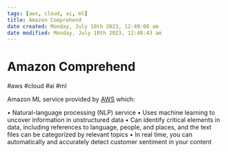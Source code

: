 ```yaml
---
tags: [aws, cloud, ai, ml]
title: Amazon Comprehend
date created: Monday, July 10th 2023, 12:40:08 am
date modified: Monday, July 10th 2023, 12:40:43 am
---
```

# Amazon Comprehend
#aws #cloud #ai #ml

Amazon ML service provided by [AWS](Cloud%20Computing/AWS/AWS.md) which:

• Natural-language processing (NLP) service
• Uses machine learning to uncover information in
unstructured data
• Can identify critical elements in data, including
references to language, people, and places, and the
text files can be categorized by relevant topics
• In real time, you can automatically and accurately
detect customer sentiment in your content